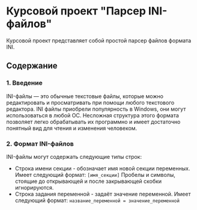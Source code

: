 # Курсовой проект "Парсер INI-файлов"

Курсовой проект представляет собой простой парсер файлов формата INI.

## Содержание

### 1. Введение
INI-файлы — это обычные текстовые файлы, которые можно редактировать и просматривать при помощи любого текстового редактора.
INI файлы приобрели популярность в Windows, они могут использоваться в любой ОС. Несложная структура этого формата позволяет легко обрабатывать их программно и имеет достаточно понятный вид для чтения и изменения человеком.

### 2. Формат INI-файлов
INI-файлы могут содержать следующие типы строк:
* Строка имени секции - обозначает имя новой секции переменных. Имеет следующий формат: 
``` [имя_секции] ```
Пробелы и символы, стоящие до открывающей и после закрывающей скобки игнорируются.
* Строка задания переменной - задаёт значение переменной. Имеет следующий формат:
``` название_переменной = значение_переменной ```